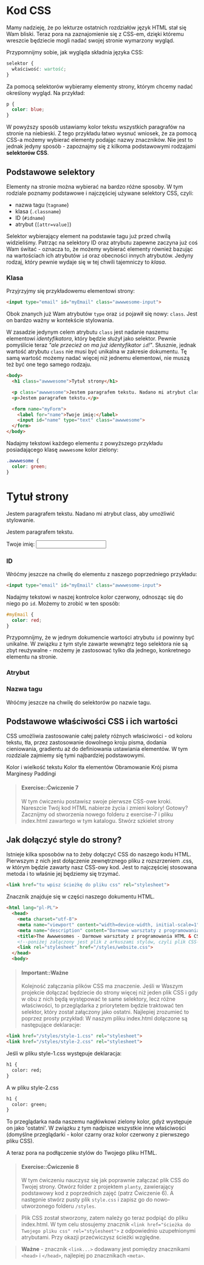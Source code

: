 # Kod CSS

Mamy nadzieję, że po lekturze ostatnich rozdziałów język HTML stał się Wam bliski. Teraz pora na zaznajomienie się z CSS-em, dzięki któremu wreszcie będziecie mogli nadać swojej stronie wymarzony wygląd.

Przypomnijmy sobie, jak wygląda składnia języka CSS:

```css
selektor {
  właściwość: wartość;
}
```

Za pomocą selektorów wybieramy elementy strony, którym chcemy nadać określony wygląd. Na przykład:

```css
p {
  color: blue;
}
```

W powyższy sposób ustawiamy kolor tekstu wszystkich paragrafów na stronie na niebieski. Z tego przykładu łatwo wysnuć wniosek, że za pomocą CSS-a możemy wybierać elementy podając nazwy znaczników. Nie jest to jednak jedyny sposób - zapoznajmy się z kilkoma podstawowymi rodzajami **selektorów CSS**.

## Podstawowe selektory

Elementy na stronie można wybierać na bardzo różne sposoby. W tym rodziale poznamy podstawowe i najczęściej używane selektory CSS, czyli:

- nazwa tagu (`tagname`)
- klasa (`.classname`)
- ID (`#idname`)
- atrybut (`[attr=value]`)

Selektor wybierający element na podstawie tagu już przed chwilą widzieliśmy. Patrząc na selektory ID oraz atrybutu zapewne zaczyna już coś Wam świtać - oznacza to, że możemy wybierać elementy również bazując na wartościach ich atrybutów `id` oraz obecności innych atrybutów. Jedyny rodzaj, który pewnie wydaje się w tej chwili tajemniczy to *klasa*.

### Klasa

Przyjrzyjmy się przykładowemu elementowi strony:

```html
<input type="email" id="myEmail" class="awwwesome-input">
```

Obok znanych już Wam atrybutów `type` oraz `id` pojawił się nowy: `class`. Jest on bardzo ważny w kontekście stylowania.

W zasadzie jedynym celem atrybutu `class` jest nadanie naszemu elementowi *identyfikatora*, który będzie służył jako selektor. Pewnie pomyślicie teraz *"ale przecież on ma już identyfikator `id`!"*. Słusznie, jednak wartość atrybutu `class` nie musi być unikalna w zakresie dokumentu. Tę samą wartość możemy nadać więcej niż jednemu elementowi, nie muszą też być one tego samego rodzaju.

```html
<body>
  <h1 class="awwwesome">Tytuł strony</h1>

  <p class="awwwesome">Jestem paragrafem tekstu. Nadano mi atrybut class, aby umożliwić stylowanie.</p>
  <p>Jestem paragrafem tekstu.</p>

  <form name="myForm">
    <label for="name">Twoje imię:</label>
    <input id="name" type="text" class="awwwesome">
  </form>
</body>
```

Nadajmy tekstowi każdego elementu z powyższego przykładu posiadającego klasę `awwwesome` kolor zielony:

```css
.awwwesome {
  color: green;
}
```

<div class="example-wrapper">
  <h1 class="awwwesome">Tytuł strony</h1>

  <p class="awwwesome">Jestem paragrafem tekstu. Nadano mi atrybut class, aby umożliwić stylowanie.</p>
  <p>Jestem paragrafem tekstu.</p>

  <form name="myForm">
    <label for="name">Twoje imię:</label>
    <input id="name" type="text" class="awwwesome">
  </form>
</div>

### ID

Wróćmy jeszcze na chwilę do elementu z naszego poprzedniego przykładu:

```html
<input type="email" id="myEmail" class="awwwesome-input">
```

Nadajmy tekstowi w naszej kontrolce kolor czerwony, odnosząc się do niego po `id`. Możemy to zrobić w ten sposób:

```css
#myEmail {
  color: red;
}
```

Przypomnijmy, że w jednym dokumencie wartości atrybutu `id` powinny być unikalne. W związku z tym style zawarte wewnątrz tego selektora nie są zbyt reużywalne - możemy je zastosować tylko dla jednego, konkretnego elementu na stronie.

### Atrybut

### Nazwa tagu

Wróćmy jeszcze na chwilę do selektorów po nazwie tagu.

## Podstawowe właściwości CSS i ich wartości

CSS umożliwia zastosowanie całej palety różnych właściwości - od koloru tekstu, tła, przez zastosowanie dowolnego kroju pisma, dodania cieniowania, gradientu  aż do definiowania ustawiania elementów. W tym rozdziale zajmiemy się tymi najbardziej podstawowymi. 

Kolor i wielkość tekstu
Kolor tła elementów
Obramowanie
Krój pisma
Marginesy
Paddingi


> #### Exercise::Ćwiczenie 7
>
> W tym ćwiczeniu postawisz swoje pierwsze CSS-owe kroki. Nareszcie Twój kod HTML nabierze życia i zmieni kolory! Gotowy?
Zacznijmy od stworzenia nowego folderu z exercise-7 i pliku index.html zawartego w tym katalogu. Stwórz szkielet strony 



## Jak dołączyć style do strony?

Istnieje kilka sposobów na to żeby dołączyć CSS do naszego kodu HTML.
Pierwszym z nich jest dołączenie zewnętrznego pliku z rozszrzeniem .css, w którym będzie zawarty nasz CSS-owy kod. Jest to najczęściej stosowana metoda i to właśnie jej będziemy się trzymać. 


```html
<link href="tu wpisz ścieżkę do pliku css" rel="stylesheet">
``` 
Znacznik <link> znajduje się w części <head> naszego dokumentu HTML.
```html
<html lang="pl-PL">
  <head>
    <meta charset="utf-8">
    <meta name="viewport" content="width=device-width, initial-scale=1">
    <meta name="description" content="Darmowe warsztaty z programowania HTML i CSS.">
    <title>The Awwwesomes - Darmowe warsztaty z programowania HTML & CSS</title>
    <!--poniżej załączony jest plik z arkuszami stylów, czyli plik CSS-->
    <link rel="stylesheet" href="/styles/website.css"> 
  </head>
  <body>
```  

> #### Important::Ważne
>
> Kolejność załączania plików CSS ma znaczenie. Jeśli w Waszym projekcie dołączać będziecie do strony więcej niż jeden plik CSS i gdy w obu z nich będą występować te same selektory, lecz różne właściwości, to przeglądarka z priorytetem będzie traktować ten selektor, który został załączony jako ostatni. Najlepiej zrozumieć to poprzez prosty przykład:
W naszym pliku index.html dołączone są następujące deklaracje:
```html
<link href="/styles/style-1.css" rel="stylesheet">
<link href="/styles/style-2.css" rel="stylesheet">
```
Jeśli w pliku style-1.css występuje deklaracja:
```html
h1 {
  color: red;
}
``` 
A w pliku style-2.css
```html
h1 {
  color: green;
}
``` 
To przeglądarka nada naszemu nagłówkowi zielony kolor, gdyż występuje on jako 'ostatni'. W związku z tym nadpisze wszystkie inne właściwości (domyślne przeglądarki - kolor czarny oraz kolor czerwony z pierwszego pliku CSS).

A teraz pora na podłączenie stylów do Twojego pliku HTML.

> #### Exercise::Ćwiczenie 8
>
> W tym ćwiczeniu nauczysz się jak poprawnie załączać plik CSS do Twojej strony.
>Otwórz folder z projektem `planty`, zawierający podstawowy kod z poprzednich zajęć (patrz Ćwiczenie 6). A następnie stwórz pusty plik `style.css` i zapisz go do nowo-utworzonego folderu `/styles`. 

>Plik CSS został stworzony, zatem należy go teraz podpiąć do pliku index.html. W tym celu stosujemy znacznik `<link href="ścieżka do Twojego pliku css" rel="stylesheet">` z odpowiednio uzupełnionymi atrybutami. Przy okazji przećwiczysz ścieżki względne. 

>**Ważne** - znacznik `<link...>` dodawany jest pomiędzy znacznikami `<head>` i `</head>`, najlepiej po znacznikach `<meta>`. 
>





